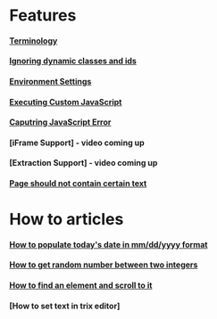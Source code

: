 

# Features

#### [Terminology](https://github.com/zindi-io/zindi-docs/blob/master/features/terminology.md)

#### [Ignoring dynamic classes and ids](https://github.com/zindi-io/zindi-docs/blob/master/features/ignoring-dynamic-classes-and-ids.md)

#### [Environment Settings](https://github.com/zindi-io/zindi-docs/blob/master/features/environment-settings.md)

#### [Executing Custom JavaScript](https://github.com/zindi-io/zindi-docs/blob/master/features/executing-custom-javascript.md)

#### [Caputring JavaScript Error](https://github.com/zindi-io/zindi-docs/blob/master/features/capturing-javascript-error.md)

#### [iFrame Support] - video coming up

#### [Extraction Support] - video coming up

#### [Page should not contain certain text](https://github.com/zindi-io/zindi-docs2/blob/master/page-should-not-contain.md)


# How to articles

#### [How to populate today's date in mm/dd/yyyy format](https://github.com/zindi-io/zindi-docs/blob/master/how-to/todays-date-in-mm-dd-yyyy-format.md)

#### [How to get random number between two integers](https://github.com/zindi-io/zindi-docs/blob/master/how-to/random-number-between-two-integers.md)

#### [How to find an element and scroll to it](https://github.com/zindi-io/zindi-docs/blob/master/how-to/find-an-element-and-scroll-to-it.md)

#### [How to set text in trix editor]
